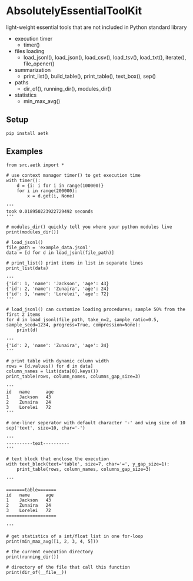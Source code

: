 # AbsolutelyEssentialToolKit
light-weight essential tools that are not included in Python standard library
* execution timer
  * timer()
* files loading
  * load_jsonl(), load_json(), load_csv(), load_tsv(), load_txt(), iterate(), file_opener()
* summarization
  * print_list(), build_table(), print_table(), text_box(), sep()
* paths
  * dir_of(), running_dir(), modules_dir()
* statistics
  * min_max_avg() 

## Setup

    pip install aetk

## Examples

    from src.aetk import *

    # use context manager timer() to get execution time
    with timer():
        d = {i: i for i in range(100000)}
        for i in range(200000):
            x = d.get(i, None)
    
    '''
    took 0.018950223922729492 seconds
    '''
    
    # modules_dir() quickly tell you where your python modules live
    print(modules_dir())
    
    # load_jsonl()
    file_path = 'example_data.jsonl'
    data = [d for d in load_jsonl(file_path)]
    
    # print_list() print items in list in separate lines
    print_list(data)
    
    '''
    {'id': 1, 'name': 'Jackson', 'age': 43}
    {'id': 2, 'name': 'Zunaira', 'age': 24}
    {'id': 3, 'name': 'Lorelei', 'age': 72}
    '''
    
    # load_jsonl() can customize loading procedures; sample 50% from the first 2 items
    for d in load_jsonl(file_path, take_n=2, sample_ratio=0.5, sample_seed=1234, progress=True, compression=None):
        print(d)
    
    '''
    {'id': 2, 'name': 'Zunaira', 'age': 24}
    '''
    
    # print table with dynamic column width
    rows = [d.values() for d in data]
    column_names = list(data[0].keys())
    print_table(rows, column_names, columns_gap_size=3)
    
    '''
    id   name      age
    1    Jackson   43
    2    Zunaira   24
    3    Lorelei   72
    '''
    
    # one-liner seperator with default character '-' and wing size of 10
    sep('text', size=10, char='-')
    
    '''
    ----------text----------
    '''
    
    # text block that enclose the execution
    with text_block(text='table', size=7, char='=', y_gap_size=1):
        print_table(rows, column_names, columns_gap_size=3)
    
    '''
    
    =======table=======
    id   name      age
    1    Jackson   43
    2    Zunaira   24
    3    Lorelei   72
    ===================
    
    '''
    
    # get statistics of a int/float list in one for-loop
    print(min_max_avg([1, 2, 3, 4, 5]))
    
    # the current execution directory
    print(running_dir())
    
    # directory of the file that call this function
    print(dir_of(__file__))

